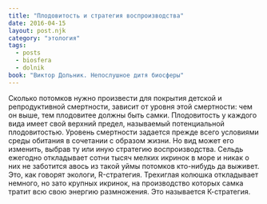 ```yaml
---
title: "Плодовитость и стратегия воспроизводства"
date: 2016-04-15
layout: post.njk
category: "этология"
tags:
  - posts
  - biosfera
  - dolnik
book: "Виктор Дольник. Непослушное дитя биосферы"
---
```


Сколько потомков нужно произвести для покрытия детской и репродуктивной смертности, зависит от уровня этой смертности: чем он выше, тем плодовитее должны быть самки. Плодовитость у каждого вида имеет свой верхний предел, называемый потенциальной плодовитостью. Уровень смертности задается прежде всего условиями среды обитания в сочетании с образом жизни. Но вид может его изменить, выбрав ту или иную стратегию воспроизводства. Сельдь ежегодно откладывает сотни тысяч мелких икринок в море и никак о них не заботится авось из такой уймы потомков кто-нибудь да выживет. Это, как говорят экологи, R-стратегия. Трехиглая колюшка откладывает немного, но зато крупных икринок, на производство которых самка тратит всю свою энергию размножения. Это называется К-стратегия.
